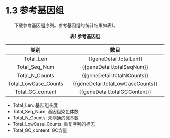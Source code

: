# 1.3 参考基因组


<p>&emsp;&emsp;下载参考基因组序列。参考基因组的统计结果如表1。</p>

<center><b>表1 参考基因组</b></center>
<style>
table th:first-of-type {
    width: 30%;
}
table th:nth-of-type(2) {
    width: 70%;
}
</style>

| 类别 | 数目 |
| :---: | :---: |
| Total_Len | {{geneDetail.totalLen}} |
| Total_Seq_Num | {{geneDetail.totalSeqNum}} |
| Total_N_Counts | {{geneDetail.totalNCounts}} |
| Total_LowCase_Counts | {{geneDetail.totalLowCaseCounts}} |
| Total_GC_content | {{geneDetail.totalGCContent}} |

- Total_Len: 基因组长度
- Total_Seq_Num: 基因组染色体数
- Total_N_Counts: 未测通的碱基数
- Total_LowCase_Counts: 重复序列的标志
- Total_GC_content: GC含量
